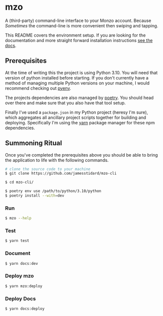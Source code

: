 # mzo
A (third-party) command-line interface to your Monzo account. 
Because _Sometimes_ the command-line is more convenient then 
swiping and tapping.

This README covers the environment setup. If you
are looking for the documentation and more straight forward
installation instructions [see the docs](https://mzo.stidard.com).

## Prerequisites
At the time of writing this the project is using Python 3.10.
You will need that version of python installed before starting.
If you don't currently have a method of managing multiple Python
versions on your machine, I would recommend checking out [pyenv](https://github.com/pyenv/pyenv).

The projects dependencies are also managed by [poetry](https://python-poetry.org).
You should head over there and make sure that you also have that
tool setup.

Finally I've used a `package.json` in my Python project (heresy
I'm sure), which aggregates all ancillary project scripts together
for building and deploying. Specifically I'm using the [yarn](https://yarnpkg.com/lang/en/)
package manager for these npm dependencies.

## Summoning Ritual
Once you've completed the prerequisites above you should be able
to bring the application to life with the following commands.

```bash
# clone the source code to your machine
$ git clone https://github.com/jamesstidard/mzo-cli

$ cd mzo-cli/

$ poetry env use /path/to/python/3.10/python
$ poetry install --with=dev
```

### Run
```bash
$ mzo --help
```

### Test
```bash
$ yarn test
```

### Document
```bash
$ yarn docs:dev
```

### Deploy mzo
```bash
$ yarn mzo:deploy
```

### Deploy Docs
```bash
$ yarn docs:deploy
```
